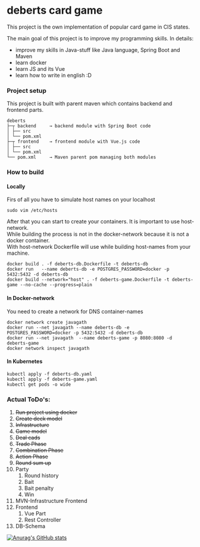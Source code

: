 # deberts card game

This project is the own implementation of popular card game in CIS states.<br />

The main goal of this project is to improve my programming skills. In details:

- improve my skills in Java-stuff like Java language, Spring Boot and Maven
- learn docker
- learn JS and its Vue
- learn how to write in english :D

### Project setup

This project is built with parent maven which contains backend and frontend parts.

```
deberts
├─┬ backend     → backend module with Spring Boot code
│ ├── src
│ └── pom.xml
├─┬ frontend    → frontend module with Vue.js code
│ ├── src
│ └── pom.xml
└── pom.xml     → Maven parent pom managing both modules
```

### How to build

#### Locally

Firs of all you have to simulate host names on your localhost

```
sudo vim /etc/hosts
```

After that you can start to create your containers. It is important to use host-network.
<br> While building the process is not in the docker-network because it is not a docker container.
<br> With host-network Dockerfile will use while building host-names from your machine.

```
docker build . -f deberts-db.Dockerfile -t deberts-db 
docker run   --name deberts-db -e POSTGRES_PASSWORD=docker -p 5432:5432 -d deberts-db 
docker build --network="host" . -f deberts-game.Dockerfile -t deberts-game --no-cache --progress=plain
```

#### In Docker-network

You need to create a network for DNS container-names

```
docker network create javagath
docker run --net javagath --name deberts-db -e POSTGRES_PASSWORD=docker -p 5432:5432 -d deberts-db
docker run --net javagath  --name deberts-game -p 8080:8080 -d deberts-game 
docker network inspect javagath
```

#### In Kubernetes

```
kubectl apply -f deberts-db.yaml  
kubectl apply -f deberts-game.yaml  
kubectl get pods -o wide  
```

### Actual ToDo's:

1. ~~Run project using docker~~
2. ~~Create deck model~~
3. ~~Infrastructure~~
4. ~~Game model~~
5. ~~Deal cads~~
6. ~~Trade Phase~~
7. ~~Combination Phase~~
8. ~~Action Phase~~
9. ~~Round sum up~~
10. Party
    1. Round history
    2. Bait
    3. Bait penalty
    4. Win
11. MVN-Infrastructure Frontend
12. Frontend
    1. Vue Part
    2. Rest Controller
13. DB-Schema

[![Anurag's GitHub stats](https://github-readme-stats.vercel.app/api?username=javagath)](https://github.com/anuraghazra/github-readme-stats)